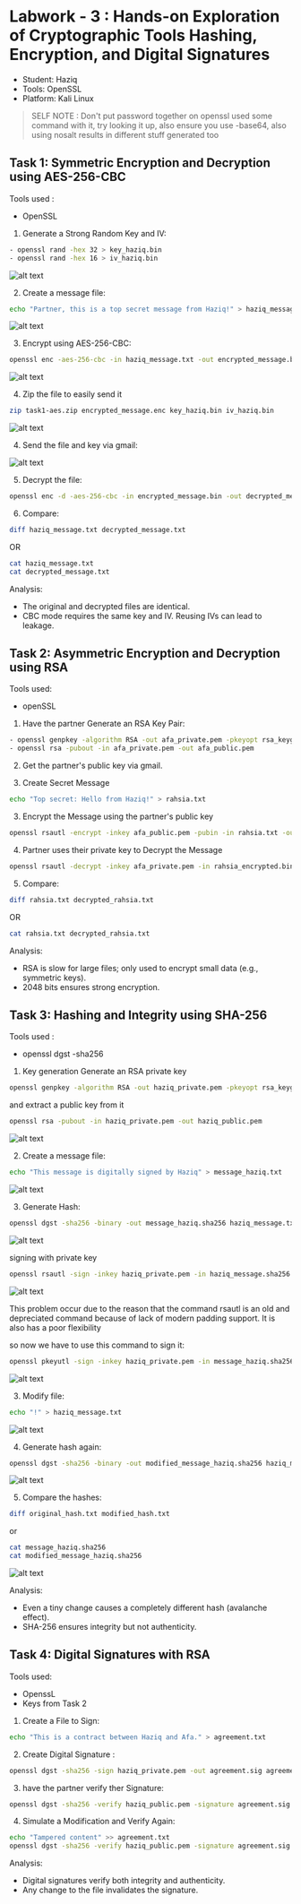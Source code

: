 # Labwork - 3 : Hands-on Exploration of Cryptographic Tools Hashing, Encryption, and Digital Signatures

- Student: Haziq
- Tools: OpenSSL
- Platform: Kali Linux

> SELF NOTE : Don't put password together on openssl used some command with it, try looking it up, also ensure you use -base64, also using nosalt results in different stuff generated too


## Task 1: Symmetric Encryption and Decryption using AES-256-CBC

Tools used :
- OpenSSL

1. Generate a Strong Random Key and IV:

```sh
- openssl rand -hex 32 > key_haziq.bin 
- openssl rand -hex 16 > iv_haziq.bin
```
![alt text](Screenshot/generateAESkey.png)

2. Create a message file:

```sh
echo "Partner, this is a top secret message from Haziq!" > haziq_message.txt
```
![alt text](Screenshot/CreateMessageFile.png)

3. Encrypt using AES-256-CBC:

```sh
openssl enc -aes-256-cbc -in haziq_message.txt -out encrypted_message.bin -K $(cat key.bin) -iv $(cat iv.bin)
```
![alt text](Screenshot/EncryptingAES.png)

4. Zip the file to easily send it
```sh
zip task1-aes.zip encrypted_message.enc key_haziq.bin iv_haziq.bin
```
![alt text](SCreenshot/ZIPfile.png)

4. Send the file and key via gmail:

![alt text](Screenshot/Sending.png)

5. Decrypt the file:

```sh
openssl enc -d -aes-256-cbc -in encrypted_message.bin -out decrypted_message.txt -K $(cat key_haziq.bin) -iv $(cat iv_haziq.bin)
```


6. Compare:

```sh
diff haziq_message.txt decrypted_message.txt
```
OR
```sh
cat haziq_message.txt
cat decrypted_message.txt
```

Analysis:

- The original and decrypted files are identical.
- CBC mode requires the same key and IV. Reusing IVs can lead to leakage.

## Task 2: Asymmetric Encryption and Decryption using RSA

Tools used:
- openSSL

1. Have the partner Generate an RSA Key Pair:

```sh 
- openssl genpkey -algorithm RSA -out afa_private.pem -pkeyopt rsa_keygen_bits:2048
- openssl rsa -pubout -in afa_private.pem -out afa_public.pem
```

2. Get the partner's public key via gmail. 


3. Create Secret Message

```sh
echo "Top secret: Hello from Haziq!" > rahsia.txt
```

3. Encrypt the Message using the partner's public key

```sh
openssl rsautl -encrypt -inkey afa_public.pem -pubin -in rahsia.txt -out rahsia_encrypted.bin
```

4. Partner uses their private key to Decrypt the Message 

```sh
openssl rsautl -decrypt -inkey afa_private.pem -in rahsia_encrypted.bin -out decrypted_rahsia.txt
```

5. Compare:

```sh
diff rahsia.txt decrypted_rahsia.txt
```
OR
```sh
cat rahsia.txt decrypted_rahsia.txt
```



Analysis:

- RSA is slow for large files; only used to encrypt small data (e.g., symmetric keys).
- 2048 bits ensures strong encryption.

## Task 3: Hashing and Integrity using SHA-256

Tools used :
- openssl dgst -sha256

1. Key generation
Generate an RSA private key

```sh
openssl genpkey -algorithm RSA -out haziq_private.pem -pkeyopt rsa_keygen_bits:2048
```
and extract a public key from it
```sh
openssl rsa -pubout -in haziq_private.pem -out haziq_public.pem
```

![alt text](Screenshot/RSAkeyGeneration.png)

2. Create a message file:

```sh
echo "This message is digitally signed by Haziq" > message_haziq.txt
```
![alt text](SCreenshot/NewMessage.png)

3. Generate Hash:

```sh
openssl dgst -sha256 -binary -out message_haziq.sha256 haziq_message.txt
```
![alt text](Screenshot/HashingGen.png)

signing with private key
```sh
openssl rsautl -sign -inkey haziq_private.pem -in haziq_message.sha256 -out haziq_signature.bin
```
![alt text](Screenshot/problemOccur.png)

This problem occur due to the reason that the command rsautl is an old and depreciated command because of lack of modern padding support. It is also has a poor flexibility

so now we have to use this command to sign it:

```sh
openssl pkeyutl -sign -inkey haziq_private.pem -in message_haziq.sha256 -out haziq_signature.bin
```
![alt text](Screenshot/Signing.png)

3. Modify file:

```sh
echo "!" > haziq_message.txt
```
![alt text](Screenshot/modify.png)

4. Generate hash again:

```sh
openssl dgst -sha256 -binary -out modified_message_haziq.sha256 haziq_message.txt
```
![alt text](Screenshot/GenerateNewHash.png)

5. Compare the hashes:

```sh
diff original_hash.txt modified_hash.txt
```
or
```sh
cat message_haziq.sha256
cat modified_message_haziq.sha256
```
![alt text](Screenshot/CompareingHash.png)

Analysis:

- Even a tiny change causes a completely different hash (avalanche effect).
- SHA-256 ensures integrity but not authenticity.


## Task 4:  Digital Signatures with RSA

Tools used: 
- OpenssL 
- Keys from Task 2


1. Create a File to Sign:

```sh
echo "This is a contract between Haziq and Afa." > agreement.txt
```

2. Create Digital Signature :

```sh
openssl dgst -sha256 -sign haziq_private.pem -out agreement.sig agreement.txt
```
3. have the partner verify ther Signature:

```sh
openssl dgst -sha256 -verify haziq_public.pem -signature agreement.sig agreement.txt
```

4. Simulate a Modification and Verify Again:

```sh
echo "Tampered content" >> agreement.txt
openssl dgst -sha256 -verify haziq_public.pem -signature agreement.sig agreement.txt
```
Analysis:

- Digital signatures verify both integrity and authenticity.
- Any change to the file invalidates the signature.
